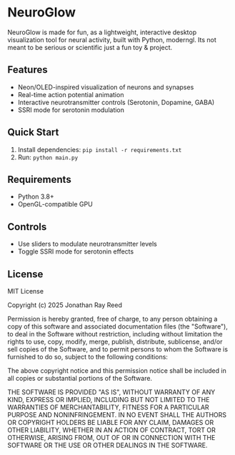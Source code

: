 # NeuroGlow

NeuroGlow is made for fun, as a lightweight, interactive desktop visualization tool for neural activity, built with Python, moderngl. Its not meant to be serious or scientific just a fun toy & project.

## Features

- Neon/OLED-inspired visualization of neurons and synapses
- Real-time action potential animation
- Interactive neurotransmitter controls (Serotonin, Dopamine, GABA)
- SSRI mode for serotonin modulation

## Quick Start

1. Install dependencies: `pip install -r requirements.txt`
2. Run: `python main.py`

## Requirements

- Python 3.8+
- OpenGL-compatible GPU

## Controls

- Use sliders to modulate neurotransmitter levels
- Toggle SSRI mode for serotonin effects

## License

MIT License

Copyright (c) 2025 Jonathan Ray Reed

Permission is hereby granted, free of charge, to any person obtaining a copy
of this software and associated documentation files (the "Software"), to deal
in the Software without restriction, including without limitation the rights
to use, copy, modify, merge, publish, distribute, sublicense, and/or sell
copies of the Software, and to permit persons to whom the Software is
furnished to do so, subject to the following conditions:

The above copyright notice and this permission notice shall be included in all
copies or substantial portions of the Software.

THE SOFTWARE IS PROVIDED "AS IS", WITHOUT WARRANTY OF ANY KIND, EXPRESS OR
IMPLIED, INCLUDING BUT NOT LIMITED TO THE WARRANTIES OF MERCHANTABILITY,
FITNESS FOR A PARTICULAR PURPOSE AND NONINFRINGEMENT. IN NO EVENT SHALL THE
AUTHORS OR COPYRIGHT HOLDERS BE LIABLE FOR ANY CLAIM, DAMAGES OR OTHER
LIABILITY, WHETHER IN AN ACTION OF CONTRACT, TORT OR OTHERWISE, ARISING FROM,
OUT OF OR IN CONNECTION WITH THE SOFTWARE OR THE USE OR OTHER DEALINGS IN THE
SOFTWARE.
